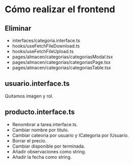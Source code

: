 # Cómo realizar el frontend

## Eliminar

- interfaces/categoria.interface.ts
- hooks/useFetchFileDownload.ts
- hooks/useFetchFileUpload.ts
- pages/almacen/categorias/categoriasModal.tsx
- pages/almacen/categorias/categoriasPage.tsx
- pages/almacen/categorias/categoriasTable.tsx

## usuario.interface.ts

Quitamos imagen y rol.

## producto.interface.ts

- Renombrar a tarea.interface.ts.
- Cambiar nombre por titulo.
- Cambiar cateoria por usuario y ICategoria por IUsuario.
- Borrar el precio.
- Cambiar disponible por terminada.
- Añadir observaciones como string.
- Añadir la fecha como string.